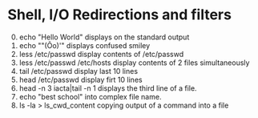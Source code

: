 # Shell, I/O Redirections and filters
0. echo "Hello World" displays on the standard output
1. echo "\"(Ôo)'" displays confused smiley
2. less /etc/passwd display contents of /etc/passwd
3. less /etc/passwd /etc/hosts display contents of 2 files simultaneously
4. tail /etc/passwd display last 10 lines
5. head /etc/passwd display firt 10 lines
6. head -n 3 iacta|tail -n 1 displays the third line of a file.
7. echo "best school" into complex file name.
8. ls -la > ls_cwd_content copying output of a command into a file 
